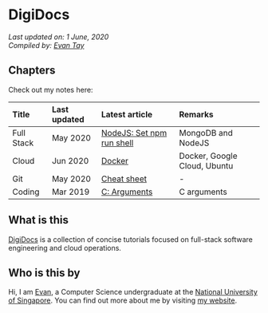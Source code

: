 # DigiDocs

*Last updated on: 1 June, 2020*  
*Compiled by: [Evan Tay](https://evantay.com/)*

## Chapters

Check out my notes here:

| Title | Last updated | Latest article | Remarks |
| :-- | :-- | :-- | :-- |
| Full Stack | May 2020 | [NodeJS: Set npm run shell](nodejs/set-npm-run-shell.md) | MongoDB and NodeJS |
| Cloud | Jun 2020 | [Docker](container/docker.md) | Docker, Google Cloud, Ubuntu |
| Git | May 2020 | [Cheat sheet](git/cheat-sheet.md) | - |
| Coding | Mar 2019 | [C: Arguments](c/arguments.md) | C arguments |

## What is this

[DigiDocs](https://evantay.com/docs/) is a collection of concise tutorials focused on full-stack software engineering and cloud operations.

## Who is this by

Hi, I am [Evan](http://www.evantay.com), a Computer Science undergraduate at the [National University of Singapore](https://www.comp.nus.edu.sg/). You can find out more about me by visiting [my website](http://www.evantay.com).
